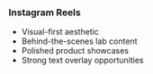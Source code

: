 ### Instagram Reels

- Visual-first aesthetic
- Behind-the-scenes lab content
- Polished product showcases
- Strong text overlay opportunities

